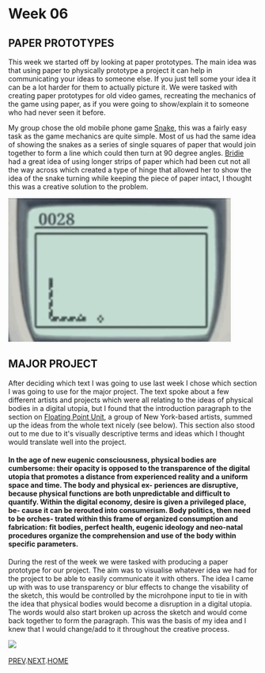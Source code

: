 # Week 06

## PAPER PROTOTYPES
This week we started off by looking at paper prototypes. The main idea was that using paper to physically prototype a project it can help in communicating your ideas to someone else. If you just tell some your idea it can be a lot harder for them to actually picture it. We were tasked with creating paper prototypes for old video games, recreating the mechanics of the game using paper, as if you were going to show/explain it to someone who had never seen it before.

My group chose the old mobile phone game [Snake](https://www.google.com/search?q=Snake+game+mobile+phone&rlz=1C5CHFA_enAU851AU851&sxsrf=ALeKk03md9sSEIoSHLgE4zUOIIgTSUVCZw:1601192988852&source=lnms&tbm=isch&sa=X&ved=2ahUKEwiIr8Ta7IjsAhU4wjgGHYnWAnYQ_AUoAXoECBIQAw&biw=1465&bih=1135), this was a fairly easy task as the game mechanics are quite simple. Most of us had the same idea of showing the snakes as a series of single squares of paper that would join together to form a line which could then turn at 90 degree angles. [Bridie](https://github.com/bridieotoole/codewords) had a great idea of using longer strips of paper which had been cut not all the way across which created a type of hinge that allowed her to show the idea of the snake turning while keeping the piece of paper intact, I thought this was a creative solution to the problem.

![](snake.gif)

## MAJOR PROJECT
After deciding which text I was going to use last week I chose which section I was going to use for the major project. The text spoke about a few different artists and projects which were all relating to the ideas of physical bodies in a digital utopia, but I found that the introduction paragraph to the section on [Floating Point Unit](https://floating.pt/), a group of New York-based artists, summed up the ideas from the whole text nicely (see below). This section also stood out to me due to it's visually descriptive terms and ideas which I thought would translate well into the project.

#### In the age of new eugenic consciousness, physical bodies are cumbersome: their opacity is opposed to the transparence of the digital utopia that promotes a distance from experienced reality and a uniform space and time. The body and physical ex- periences are disruptive, because physical functions are both unpredictable and difficult to quantify. Within the digital economy, desire is given a privileged place, be- cause it can be rerouted into consumerism. Body politics, then need to be orches- trated within this frame of organized consumption and fabrication: fit bodies, perfect health, eugenic ideology and neo-natal procedures organize the comprehension and use of the body within specific parameters.

During the rest of the week we were tasked with producing a paper prototype for our project. The aim was to visualise whatever idea we had for the project to be able to easily communicate it with others. The idea  I came up with was to use transparency or blur effects to change the visability of the sketch, this would be controlled by the microhpone input to tie in with the idea that physical bodies would become a disruption in a digital utopia. The words would also start broken up across the sketch and would come back together to form the paragraph. This was the basis of my idea and I knew that I would change/add to it throughout the creative process.

![](Paper-Prototype.gif)

[PREV](https://hamishpayne.github.io/CODE-WORDS/Classroom/Week-05/).[NEXT](https://hamishpayne.github.io/CODE-WORDS/Classroom/Week-07/).[HOME](https://hamishpayne.github.io/CODE-WORDS/)
